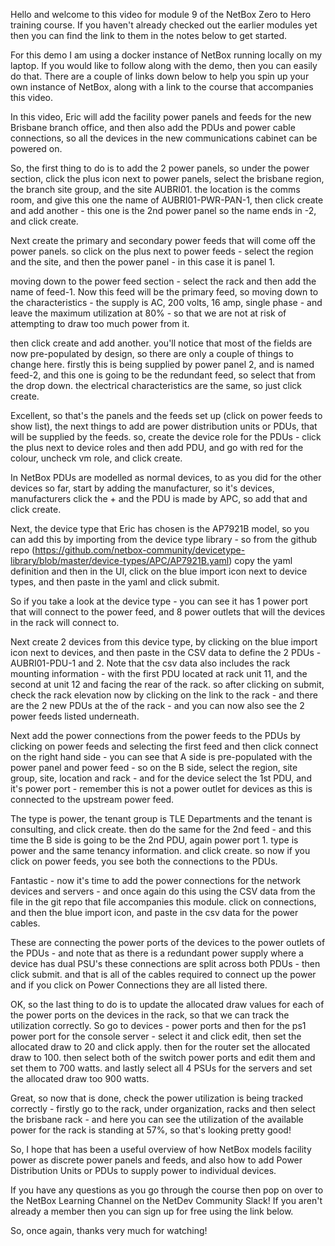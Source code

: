 Hello and welcome to this video for module 9 of the NetBox Zero to Hero training course. If you haven't already checked out the earlier modules yet then you can find the link to them in the notes below to get started.

For this demo I am using a docker instance of NetBox running locally on my laptop. If you would like to follow along with the demo, then you can easily do that. There are a couple of links down below to help you spin up your own instance of NetBox, along with a link to the course that accompanies this video.

In this video, Eric will add the facility power panels and feeds for the new Brisbane branch office, and then also add the PDUs and power cable connections, so all the devices in the new communications cabinet can be powered on.

So, the first thing to do is to add the 2 power panels, so under the power section, click the plus icon next to power panels, select the brisbane region, the branch site group, and the site AUBRI01. the location is the comms room, and give this one the name of AUBRI01-PWR-PAN-1, then click create and add another - this one is the 2nd power panel so the name ends in -2, and click create.

Next create the primary and secondary power feeds that will come off the power panels. so click on the plus next to power feeds - select the region and the site, and then the power panel - in this case it is panel 1.

moving down to the power feed section - select the rack and then add the name of feed-1. Now this feed will be the primary feed, so moving down to the characteristics - the supply is AC, 200 volts, 16 amp, single phase - and leave the maximum utilization at 80% - so that we are not at risk of attempting to draw too much power from it.

then click create and add another. you'll notice that most of the fields are now pre-populated by design, so there are only a couple of things to change here. firstly this is being supplied by power panel 2, and is named feed-2, and this one is going to be the redundant feed, so select that from the drop down. the electrical characteristics are the same, so just click create.

Excellent, so that's the panels and the feeds set up (click on power feeds to show list), the next things to add are power distribution units or PDUs, that will be supplied by the feeds. so, create the device role for the PDUs - click the plus next to device roles and then add PDU, and go with red for the colour, uncheck vm role, and click create.

In NetBox PDUs are modelled as normal devices, to as you did for the other devices so far, start by adding the manufacturer, so it's devices, manufacturers click the + and the PDU is made by APC, so add that and click create.

Next, the device type that Eric has chosen is the AP7921B model, so you can add this by importing from the device type library - so from the github repo (https://github.com/netbox-community/devicetype-library/blob/master/device-types/APC/AP7921B.yaml) copy the yaml definition and then in the UI, click on the blue import icon next to device types, and then paste in the yaml and click submit.

So if you take a look at the device type - you can see it has 1 power port that will connect to the power feed, and 8 power outlets that will the devices in the rack will connect to.

Next create 2 devices from this device type, by clicking on the blue import icon next to devices, and then paste in the CSV data to define the 2 PDUs - AUBRI01-PDU-1 and 2. Note that the csv data also includes the rack mounting information - with the first PDU located at rack unit 11, and the second at unit 12 and facing the rear of the rack. so after clicking on submit, check the rack elevation now by clicking on the link to the rack - and there are the 2 new PDUs at the of the rack - and you can now also see the 2 power feeds listed underneath.

Next add the power connections from the power feeds to the PDUs by clicking on power feeds and selecting the first feed and then click connect on the right hand side - you can see that A side is pre-populated with the power panel and power feed - so on the B side, select the region, site group, site, location and rack - and for the device select the 1st PDU, and it's power port - remember this is not a power outlet for devices as this is connected to the upstream power feed.

The type is power, the tenant group is TLE Departments and the tenant is consulting, and click create. then do the same for the 2nd feed - and this time the B side is going to be the 2nd PDU, again power port 1. type is power and the same tenancy information. and click create. so now if you click on power feeds, you see both the connections to the PDUs.

Fantastic - now it's time to add the power connections for the network devices and servers - and once again do this using the CSV data from the file in the git repo that file accompanies this module. click on connections, and then the blue import icon, and paste in the csv data for the power cables.

These are connecting the power ports of the devices to the power outlets of the PDUs - and note that as there is a redundant power supply where a device has dual PSU's these connections are split across both PDUs - then click submit. and that is all of the cables required to connect up the power and if you click on Power Connections they are all listed there.

OK, so the last thing to do is to update the allocated draw values for each of the power ports on the devices in the rack, so that we can track the utilization correctly. So go to devices - power ports and then for the ps1 power port for the console server - select it and click edit, then set the allocated draw to 20 and click apply. then for the router set the allocated draw to 100. then select both of the switch power ports and edit them and set them to 700 watts. and lastly select all 4 PSUs for the servers and set the allocated draw too 900 watts.

Great, so now that is done, check the power utilization is being tracked correctly - firstly go to the rack, under organization, racks and then select the brisbane rack - and here you can see the utilization of the available power for the rack is standing at 57%, so that's looking pretty good!

So, I hope that has been a useful overview of how NetBox models facility power as discrete power panels and feeds, and also how to add Power Distribution Units or PDUs to supply power to individual devices.

If you have any questions as you go through the course then pop on over to the NetBox Learning Channel on the NetDev Community Slack! If you aren't already a member then you can sign up for free using the link below.

So, once again, thanks very much for watching!